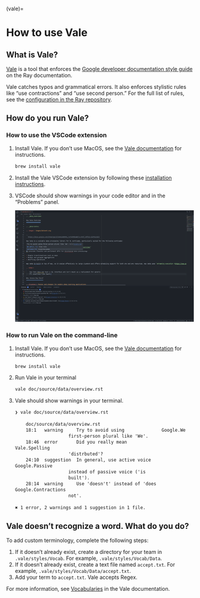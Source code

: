 (vale)=

# How to use Vale
## What is Vale?

[Vale](https://vale.sh/) is a tool that enforces the 
[Google developer documentation style guide](https://developers.google.com/style) on the
Ray documentation. 

Vale catches typos and grammatical errors. It also enforces stylistic rules like 
“use contractions” and “use second person.” For the full list of rules, see the 
[configuration in the Ray repository](https://github.com/ray-project/ray/tree/master/.vale/styles/Google).

## How do you run Vale?

### How to use the VSCode extension

1. Install Vale. If you don’t use MacOS, see the 
[Vale documentation](https://vale.sh/docs/vale-cli/installation/) for instructions.
    
    ```bash
    brew install vale 
    ```
    
2. Install the Vale VSCode extension by following these 
[installation instructions](https://marketplace.visualstudio.com/items?itemName=ChrisChinchilla.vale-vscode).

3. VSCode should show warnings in your code editor and in the “Problems” panel.
    
    ![Vale](../images/vale.png)
        
### How to run Vale on the command-line

1. Install Vale. If you don’t use MacOS, see the 
[Vale documentation](https://vale.sh/docs/vale-cli/installation/) for instructions.
    
    ```bash
    brew install vale 
    ```
    
2. Run Vale in your terminal
    
    ```bash
    vale doc/source/data/overview.rst
    ```
    
3. Vale should show warnings in your terminal.
    
    ```
    ❯ vale doc/source/data/overview.rst 
    
        doc/source/data/overview.rst
        18:1   warning     Try to avoid using              Google.We           
                        first-person plural like 'We'.                      
        18:46  error       Did you really mean             Vale.Spelling       
                        'distrbuted'?                                       
        24:10  suggestion  In general, use active voice    Google.Passive      
                        instead of passive voice ('is                       
                        built').                                            
        28:14  warning     Use 'doesn't' instead of 'does  Google.Contractions 
                        not'.                                               
    
    ✖ 1 error, 2 warnings and 1 suggestion in 1 file.
    ```
    

## Vale doesn’t recognize a word. What do you do?

To add custom terminology, complete the following steps:

1. If it doesn’t already exist, create a directory for your team in 
`.vale/styles/Vocab`. For example, `.vale/styles/Vocab/Data`.
2. If it doesn’t already exist, create a text file named `accept.txt`. For example, 
`.vale/styles/Vocab/Data/accept.txt`.
3. Add your term to `accept.txt`. Vale accepts Regex.

For more information, see [Vocabularies](https://vale.sh/docs/topics/vocab/) in the Vale 
documentation.